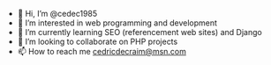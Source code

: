 - 👋 Hi, I’m @cedec1985
- 👀 I’m interested in web programming and development
- 🌱 I’m currently learning SEO (referencement web sites) and Django
- 💞️ I’m looking to collaborate on PHP projects
- 📫 How to reach me cedricdecraim@msn.com 

<!---
cedec1985/cedec1985 is a ✨ special ✨ repository because its `README.md` (this file) appears on your GitHub profile.
You can click the Preview link to take a look at your changes.
--->
